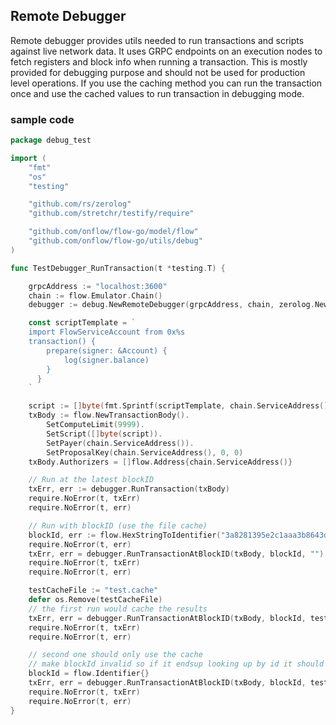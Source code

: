

## Remote Debugger 

Remote debugger provides utils needed to run transactions and scripts against live network data. It uses GRPC endpoints on an execution nodes to fetch registers and block info when running a transaction. This is mostly provided for debugging purpose and should not be used for production level operations. 
If you use the caching method you can run the transaction once and use the cached values to run transaction in debugging mode. 

### sample code 

```GO
package debug_test

import (
	"fmt"
	"os"
	"testing"

	"github.com/rs/zerolog"
	"github.com/stretchr/testify/require"

	"github.com/onflow/flow-go/model/flow"
	"github.com/onflow/flow-go/utils/debug"
)

func TestDebugger_RunTransaction(t *testing.T) {

	grpcAddress := "localhost:3600"
	chain := flow.Emulator.Chain()
	debugger := debug.NewRemoteDebugger(grpcAddress, chain, zerolog.New(os.Stdout).With().Logger())

	const scriptTemplate = `
	import FlowServiceAccount from 0x%s
	transaction() {
		prepare(signer: &Account) {
			log(signer.balance)
		}
	  }
	`

	script := []byte(fmt.Sprintf(scriptTemplate, chain.ServiceAddress()))
	txBody := flow.NewTransactionBody().
		SetComputeLimit(9999).
		SetScript([]byte(script)).
		SetPayer(chain.ServiceAddress()).
		SetProposalKey(chain.ServiceAddress(), 0, 0)
	txBody.Authorizers = []flow.Address{chain.ServiceAddress()}

	// Run at the latest blockID
	txErr, err := debugger.RunTransaction(txBody)
	require.NoError(t, txErr)
	require.NoError(t, err)

	// Run with blockID (use the file cache)
	blockId, err := flow.HexStringToIdentifier("3a8281395e2c1aaa3b8643d148594b19e2acb477611a8e0cab8a55c46c40b563")
	require.NoError(t, err)
	txErr, err = debugger.RunTransactionAtBlockID(txBody, blockId, "")
	require.NoError(t, txErr)
	require.NoError(t, err)

	testCacheFile := "test.cache"
	defer os.Remove(testCacheFile)
	// the first run would cache the results
	txErr, err = debugger.RunTransactionAtBlockID(txBody, blockId, testCacheFile)
	require.NoError(t, txErr)
	require.NoError(t, err)

	// second one should only use the cache
	// make blockId invalid so if it endsup looking up by id it should fail
	blockId = flow.Identifier{}
	txErr, err = debugger.RunTransactionAtBlockID(txBody, blockId, testCacheFile)
	require.NoError(t, txErr)
	require.NoError(t, err)
}


```
